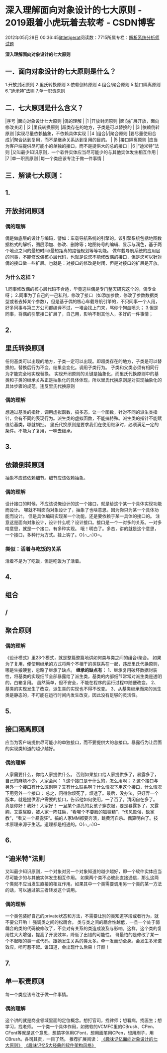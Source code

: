 
# 深入理解面向对象设计的七大原则 - 2019跟着小虎玩着去软考 - CSDN博客

2012年05月28日 00:36:45[littletigerat](https://me.csdn.net/littletigerat)阅读数：7715所属专栏：[解析系统分析师试题](https://blog.csdn.net/column/details/system-analyst-2012.html)



**深入理解面向对象设计的七大原则**
## 一．面向对象设计的七大原则是什么？
1.开放封闭原则
2.里氏转换原则
3.依赖倒转原则
4.组合/聚合原则
5.接口隔离原则
6.“迪米特”法则
7.单一职责原则
## 二．七大原则是什么含义？
|序号
|面向对象设计七大原则
|偶的理解
|
|1
|开放封闭原则
|面向扩展开放，面向修改关闭
|
|2
|里氏转换原则
|超类存在的地方，子类是可以替换的
|
|3
|依赖倒转原则
|实现尽量依赖抽象，不依赖具体实现
|
|4
|组合|/|聚合原则
|要尽量使用合成|/|聚合达到复用，而不是继承关系达到复用的目的。
|
|5
|接口隔离原则
|应当为客户端提供尽可能小的单独的接口，而不是提供大的总的接口
|
|6
|“迪米特”法则
|又叫最少知识原则，一个软件实体应当尽可能少的与其他实体发生相互作用
|
|7
|单一职责原则
|每一个类应该专注于做一件事情
|

## 三．解读七大原则：
## 1.
## 开放封闭原则
### 偶的理解
偶是做底层的设计与编码，譬如：车载导航系统的引擎的。该引擎系统包括地图数据格式的解析，图层添加、修改、删除等；地图符号的编辑、显示与润色，基于两个地点之间的最短时间/最短距离的路径规划等等功能。
做车载导航系统的应用层的同事，不能修改偶核心层代码，也就是说您不能修改偶的接口，但是您可以针对偶的接口做一些扩展。也就是：对接口的修改是封闭，但是对接口的扩展是开放。
### 为什么这样？
1.同事修改偶的核心层代码不合适，毕竟这些偶是专门整天研究这个的，偶专业呀；
2.同事为了自己的一己私利，修改了接口（如添加参数，修改了参数数据类型或者去掉某个参数），但是基于偶的核心车载导航引擎的，不只同事一个人用，好多同事与第三方公司都编译不过，一堆会找上门来，骂你个狗血喷头；
3.但是同事，将偶的引擎接口扩展了，自己用，影响不到其他人，多好的一件事情；
## 2.
## 里氏转换原则
任何基类可以出现的地方，子类一定可以出现。即超类存在的地方，子类是可以替换的。替换后行为不变，结果会变化。调用子类行为。
子类和父类必须有相同行为才能完全地实现替换。
实现开闭原则的关键是抽象化，而里氏代换原则中的基类和子类的继承关系正是抽象化的具体体现，所以里氏代换原则是对实现抽象化的具体步骤的规范。违反里氏代换原则
### 偶的理解
想通过基类的指针，调用虚拟函数，搞多态，让一个函数，针对不同的派生类指针，会有不同的表现行为。派生类的虚拟函数，不能搞特殊。派生类的指针不能赋值给基类，哪就胡扯。
里氏代换原则是要求我们在使用继承时，必须满足一定的条件。不能为了复用，一味去继承。
## 3.
## 依赖倒转原则
抽象不应该依赖细节。细节应该依赖抽象。
### 偶的理解
设计接口的时候，不应该说俺设计的这一个接口，就是给这个某一个具体实现功能而设计。
哪就不叫面向对象设计了，抽象了也啥意思。因为你只为某一个具体功能而设计。
但是具体编码实现某一个功能，还是要依赖于某一具体的接口的。
注意这是面向对象设计，设计什么呢？设计接口。接口是一个一对多的关系。一对多啥意思，就是一个接口，有多种实现。
哦！明白了。多态，讲的就是这个意思，一个接口，多种行为方式。挂上钩了。O(∩_∩)O~。
### 类似：活着与吃饭的关系
活着不是为了吃饭，但是吃饭为了活着。
## 4.
## 组合
## /
## 聚合原则
### 偶的理解
《设计模式》里23个模式，就是整篇整篇地讲如何类与类之间的组合/聚合。
如果为了复用，便使用继承的方式将两个不相干的类联系在一起，违反里氏代换原则，哪是生搬硬套，忽略了继承了缺点。
**继承的缺点有：**
1、继承复用破坏数据封装性，将基类的实现细节全部暴露给了派生类，基类的内部细节常常对派生类是透明的，白箱复用。
虽然简单，但不安全，不能在程序的运行过程中随便改变。
2、基类的实现发生了改变，派生类的实现也不得不改变。
3、从基类继承而来的派生类是静态的，不可能在运行时间内发生改变，因此没有足够的灵活性。
## 5.
## 接口隔离原则
应当为客户端提供尽可能小的单独接口，而不要提供大的总接口。暴露行为让后面的实现类知道的越少越好。
### 偶的理解
人家需要什么，你给人家提供什么。
否则如果接口给人家提供多了，暴露多了，自己的麻烦不少。人家会问：
1.这个接口是干什么的，怎么用啊；
2.这个接口与另外一个接口有什么区别啊？又有什么联系啊？什么情况下用这个接口，什么情况下用另外一个接口；
总之，问得你烦死了，烦透了。最后，没办法，只好弄一个版本，就是提供客户需要的接口，告诉他如何使用，一了百了。清闲自在多了。
真是你好！我好！大家好！
一旦某个漂亮的女孩子穿衣服，要是暴露多了，又露胸，又露屁股，被人家一阵狂扁，“看哪个不要脸的狐狸精”，“伤风败俗，缺家教”，“看又一个暴露狂”。搞的人家MM都要奔溃，跳黄河自杀。偶算明白了。技术原理来源于生活。道理都是相通的。O(∩_∩)O~
## 6.
## “迪米特”法则
又叫最少知识原则，一个对象对另一个对象知道的越少越好，即一个软件实体应当尽可能少的与其他实体发生相互作用。
如果两个类不必彼此直接通信，那么这两个类就不应当发生直接的相互作用。如果其中一个类需要调用另一个类的某一方法的话，可以通过第三者转发这个调用。
### 偶的理解
一个类包装好自己的private状态和方法，不需要让别的类知道字段或者行为，就不要公开哟！
强调类之间的松耦合。
类与类之间的耦合性越低，一旦一个处于弱耦合的类的代码被修改了，不会对有关系的类造成波及与影响。这样，这个类的复用性大大增强，提高了开发效率，降低了出错的可能性。
哥最怕的是修改了某一个不起眼的类一点代码，跟她发生关系的类太多。牵一发而动全身。会发生多米诺效应。咱可惹不起。谁知道，会出现什么后果！汗颜！
## 7.
## 单一职责原则
每一个类应该专注于做一件事情。
### 偶的理解
这个讲的就是商业领域里面的定位概念。想打官司，找律师；想看病，找医生；想学习，找老师。
一个类一个具体作用，如微软的VCMFC里的CBrush、CPen、CFont等就是这个意思，想搞字体用CFont，想用画笔用CPen，想用刷子，用CBrush。各司其责，一目了然。
推荐扩展阅读：
[
《趣味记忆面向对象设计的七大原则》](http://blog.csdn.net/littletigerat/article/details/7607861)
[
《趣味记忆5大经典的软件架构风格》](http://blog.csdn.net/littletigerat/article/details/7607858)

